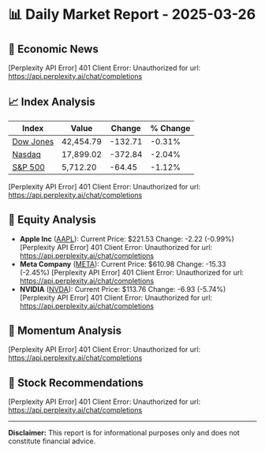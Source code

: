 # 📊 Daily Market Report - 2025-03-26

## 📰 Economic News

[Perplexity API Error] 401 Client Error: Unauthorized for url: https://api.perplexity.ai/chat/completions

## 📈 Index Analysis

| Index | Value | Change | % Change |
|-------|--------|---------|-----------|
| [Dow Jones](https://finance.yahoo.com/quote/%5EDJI) | 42,454.79 | -132.71 | -0.31% |
| [Nasdaq](https://finance.yahoo.com/quote/%5EIXIC) | 17,899.02 | -372.84 | -2.04% |
| [S&P 500](https://finance.yahoo.com/quote/%5EGSPC) | 5,712.20 | -64.45 | -1.12% |

[Perplexity API Error] 401 Client Error: Unauthorized for url: https://api.perplexity.ai/chat/completions

## 💼 Equity Analysis

- **Apple Inc** ([AAPL](https://finance.yahoo.com/quote/AAPL)): Current Price: $221.53
Change: -2.22 (-0.99%)
[Perplexity API Error] 401 Client Error: Unauthorized for url: https://api.perplexity.ai/chat/completions
- **Meta Company** ([META](https://finance.yahoo.com/quote/META)): Current Price: $610.98
Change: -15.33 (-2.45%)
[Perplexity API Error] 401 Client Error: Unauthorized for url: https://api.perplexity.ai/chat/completions
- **NVIDIA** ([NVDA](https://finance.yahoo.com/quote/NVDA)): Current Price: $113.76
Change: -6.93 (-5.74%)
[Perplexity API Error] 401 Client Error: Unauthorized for url: https://api.perplexity.ai/chat/completions

## 🚀 Momentum Analysis

[Perplexity API Error] 401 Client Error: Unauthorized for url: https://api.perplexity.ai/chat/completions

## 🎯 Stock Recommendations

[Perplexity API Error] 401 Client Error: Unauthorized for url: https://api.perplexity.ai/chat/completions

---
**Disclaimer:** This report is for informational purposes only and does not constitute financial advice.